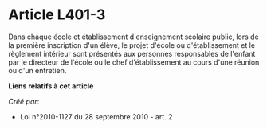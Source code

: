 # Article L401-3

Dans chaque école et établissement d'enseignement scolaire public, lors de la première inscription d'un élève, le projet
d'école ou d'établissement et le règlement intérieur sont présentés aux personnes responsables de l'enfant par le directeur
de l'école ou le chef d'établissement au cours d'une réunion ou d'un entretien.

**Liens relatifs à cet article**

_Créé par_:

  - Loi n°2010-1127 du 28 septembre 2010 - art. 2
